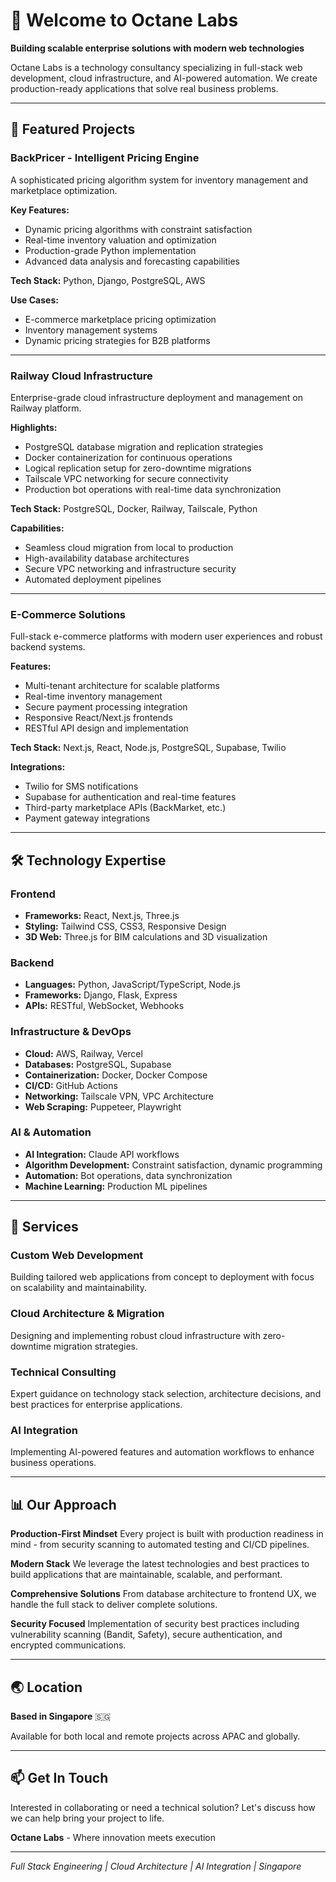 # 👋 Welcome to Octane Labs

**Building scalable enterprise solutions with modern web technologies**

Octane Labs is a technology consultancy specializing in full-stack web development, cloud infrastructure, and AI-powered automation. We create production-ready applications that solve real business problems.

---

## 🚀 Featured Projects

### BackPricer - Intelligent Pricing Engine
A sophisticated pricing algorithm system for inventory management and marketplace optimization.

**Key Features:**
- Dynamic pricing algorithms with constraint satisfaction
- Real-time inventory valuation and optimization
- Production-grade Python implementation
- Advanced data analysis and forecasting capabilities

**Tech Stack:** Python, Django, PostgreSQL, AWS

**Use Cases:**
- E-commerce marketplace pricing optimization
- Inventory management systems
- Dynamic pricing strategies for B2B platforms

---

### Railway Cloud Infrastructure
Enterprise-grade cloud infrastructure deployment and management on Railway platform.

**Highlights:**
- PostgreSQL database migration and replication strategies
- Docker containerization for continuous operations
- Logical replication setup for zero-downtime migrations
- Tailscale VPC networking for secure connectivity
- Production bot operations with real-time data synchronization

**Tech Stack:** PostgreSQL, Docker, Railway, Tailscale, Python

**Capabilities:**
- Seamless cloud migration from local to production
- High-availability database architectures
- Secure VPC networking and infrastructure security
- Automated deployment pipelines

---

### E-Commerce Solutions
Full-stack e-commerce platforms with modern user experiences and robust backend systems.

**Features:**
- Multi-tenant architecture for scalable platforms
- Real-time inventory management
- Secure payment processing integration
- Responsive React/Next.js frontends
- RESTful API design and implementation

**Tech Stack:** Next.js, React, Node.js, PostgreSQL, Supabase, Twilio

**Integrations:**
- Twilio for SMS notifications
- Supabase for authentication and real-time features
- Third-party marketplace APIs (BackMarket, etc.)
- Payment gateway integrations

---

## 🛠️ Technology Expertise

### Frontend
- **Frameworks:** React, Next.js, Three.js
- **Styling:** Tailwind CSS, CSS3, Responsive Design
- **3D Web:** Three.js for BIM calculations and 3D visualization

### Backend
- **Languages:** Python, JavaScript/TypeScript, Node.js
- **Frameworks:** Django, Flask, Express
- **APIs:** RESTful, WebSocket, Webhooks

### Infrastructure & DevOps
- **Cloud:** AWS, Railway, Vercel
- **Databases:** PostgreSQL, Supabase
- **Containerization:** Docker, Docker Compose
- **CI/CD:** GitHub Actions
- **Networking:** Tailscale VPN, VPC Architecture
- **Web Scraping:** Puppeteer, Playwright

### AI & Automation
- **AI Integration:** Claude API workflows
- **Algorithm Development:** Constraint satisfaction, dynamic programming
- **Automation:** Bot operations, data synchronization
- **Machine Learning:** Production ML pipelines

---

## 💼 Services

### Custom Web Development
Building tailored web applications from concept to deployment with focus on scalability and maintainability.

### Cloud Architecture & Migration
Designing and implementing robust cloud infrastructure with zero-downtime migration strategies.

### Technical Consulting
Expert guidance on technology stack selection, architecture decisions, and best practices for enterprise applications.

### AI Integration
Implementing AI-powered features and automation workflows to enhance business operations.

---

## 📊 Our Approach

**Production-First Mindset**
Every project is built with production readiness in mind - from security scanning to automated testing and CI/CD pipelines.

**Modern Stack**
We leverage the latest technologies and best practices to build applications that are maintainable, scalable, and performant.

**Comprehensive Solutions**
From database architecture to frontend UX, we handle the full stack to deliver complete solutions.

**Security Focused**
Implementation of security best practices including vulnerability scanning (Bandit, Safety), secure authentication, and encrypted communications.

---

## 🌏 Location

**Based in Singapore** 🇸🇬

Available for both local and remote projects across APAC and globally.

---

## 📫 Get In Touch

Interested in collaborating or need a technical solution? Let's discuss how we can help bring your project to life.

**Octane Labs** - Where innovation meets execution

---

*Full Stack Engineering | Cloud Architecture | AI Integration | Singapore*
